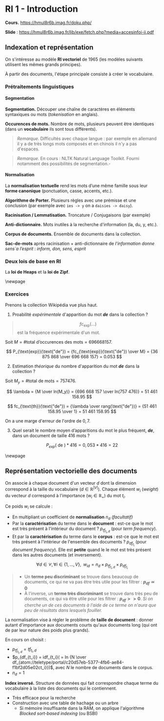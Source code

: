 # RI 1 - Introduction

**Cours.** <https://hmul8r6b.imag.fr/doku.php/>

**Slide** : <https://hmul8r6b.imag.fr/lib/exe/fetch.php?media=accesinfoi-ii.pdf>

## Indexation et représentation

On s'intéresse au modèle **RI vectoriel** de 1965 (les modèles suivants utilisent les mêmes grands principes).

À partir des documents, l'étape principale consiste à créer le vocabulaire.

### Prétraitements linguistiques

#### Segmentation

**Segmentation.** Découper une chaîne de caractères en éléments syntaxiques ou mots (*tokenisation* en anglais).

**Occurences de mots.** Nombre de mots, plusieurs peuvent être identiques (dans un **vocabulaire** ils sont tous différents).

> *Remarque.* Difficultés avec chaque langue : par exemple en allemand il y a de très longs mots composés et en chinois il n'y a pas d'espaces.

> *Remarque.* En cours : NLTK Natural Language Toolkit. Fourni notamment des possibilités de segmentation.-

#### Normalisation

La **normalisation textuelle** rend les mots d’une même famille sous leur **forme canonique** (ponctuation, casse, accents, etc.).

**Algorithme de Porter.** Plusieurs règles avec une prémisse et une conclusion (par exemple avec `ies -> y` on a `daisies -> daisy`).

**Racinisation / Lemmatisation.** Troncature / Conjugaisons (par exemple)

**Anti-dictionnaire.** Mots inutiles à la recherche d'information (la, du, y, etc.).

**Corpus de documents.** Ensemble de documents dans la collection.

**Sac-de-mots** après racinisation + anti-dictionnaire de *l’information donne sens`a l’esprit* : *inform, don, sens, esprit*

### Deux lois de base en RI

La **loi de Heaps** et la **loi de Zipf**.

\newpage

### Exercices

Prenons la collection Wikipédia vue plus haut.

1. Proabilité *expérimentale* d'apparition du mot ***de*** dans la collection ?

> $$fc_{\text{exp}}(...)$$ est la fréquence expérimentale d'un mot.

Soit $M = \text{\# total d'occurences des mots} = 696 668 157$.

$$
P_{\text{exp}}(\text{"de"}) = {fc_{\text{exp}}(\text{"de"}) \over M} = {36 875 868 \over 696 668 157} = 0.053
$$

2. Estimation *théorique* du nombre d'apparition du mot ***de*** dans la collection ?

Soit $M_y = \text{\# total de mots} = 757 476$.

$$
\lambda = {M \over ln(M_y)} = {696 668 157 \over ln(757 476)} = 51 461 158.95
$$

$$
fc_{\text{th}}(\text{"de"}) = {\lambda \over rang(\text{"de"})} = {51 461 158.95 \over 1} = 51 461 158.95
$$

On a une marge d'erreur de l'ordre de $0,7$.

3. Quel serait le nombre moyen d’apparitions du mot le plus fréquent, ***de***, dans un document de taille 416 mots ?

$$
P_{exp}(\text{ de }) * 416 = 0,053 * 416 = 22
$$

\newpage

## Représentation vectorielle des documents

On associe à chaque document d'un vecteur $d$ dont la dimension correspond à la taille du vocabulaire ($d \in \mathbb{R}^{|V|}$). Chaque élément $w_i$ (*weight*) du vecteur $d$ correspond à l'importance ($w_i \in \mathbb{R}_+$) du mot $t_i$.

Ce poids $w_i$ se calcule :

- En multipliant un coefficient de **normalisation** $n_d$ *(facultatif)*
- Par la **caractérisation** du terme dans le **document** : est-ce que le mot est très présent à l'intérieur du document ? $p_{tf_{t_i,d}}$ (pour *term frequency*).
- Et par la **caractérisation** du terme dans le **corpus** : est-ce que le mot est très présent à l'intérieur de l'ensemble des documents ? $p_{df_{t_i}}$ (pour *document frequency*). Elle est **petite** quand le le mot est très présent dans les autres documents (et inversement).

$$
\forall d \in \mathcal{C}, \forall i \in \{1,...,V\},\;\;w_{id} = n_d \times p_{tf_{t_i,d}} \times p_{df_{t_i}}
$$

> - Un **terme peu discriminant** se trouve dans beaucoup de documents, ce qui ne va pas être très utile pour les filtrer : **$p_{df} \simeq 0$**
> - À l'inverse, un **terme très discriminant** se trouve dans très peu de documents, ce qui va être utile pour les filtrer : **$p_{df} >> 0$**. *Si on cherche un de ces documents à l'aide de ce terme on n'aura que peu de résultats dans lesquels fouiller.*

La normalisation vise à régler le problème de **taille de document** : donner autant d'importance aux documents courts qu'aux documents long (qui ont de par leur nature des poids plus grands).

En cours on choisit :

- $p_{tf_{t_i,d}} = tf_{t_i,d}$
- $p_{df_{t_i}} = idf_{t_i}( = ln {N \over df_{atom://teletype/portal/c20d57eb-5377-4fb6-ae84-f1bf2d05e02ct_i}})$, avec $N$ le nombre de documents dans le corpus.
- $n_d = 1$

**Index inversé.** Structure de données qui fait correspondre chaque terme du vocabulaire à la liste des documents qui le contiennent.

  - Très efficace pour la recherche
  - Construction avec une table de hachage ou un arbre
    - Si mémoire insuffisante dans la RAM, on applique l'algorithme *Blocked sort-based indexing* (ou BSBI)
